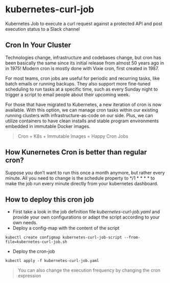 # kubernetes-curl-job
Kubernetes Job to execute a curl request against a protected API and post execution status to a Slack channel

## Cron In Your Cluster
Technologies change, infrastructure and codebases change, but cron has been basically the same since its initial release from almost 50 years ago in in 1975! Modern cron is mostly done with Vixie cron, first created in 1987.

For most teams, cron jobs are useful for periodic and recurring tasks, like batch emails or running backups. They also support more fine-tuned scheduling to run tasks at a specific time, such as every Sunday night to trigger a script to email people about their upcoming week.

For those that have migrated to Kubernetes, a new iteration of cron is now available. With this option, we can manage cron tasks within our existing running clusters with infrastructure-as-code on our side. Plus, we can utilize containers to have clean installs and stable program environments embedded in immutable Docker images.

>Cron + K8s + Immutable Images = Happy Cron Jobs

## How Kunernetes Cron is better than regular cron?
Suppose you don’t want to run this once a month anymore, but rather every minute. All you need to change is the schedule property to */1 * * * * to make the job run every minute directly from your kubernetes dashboard.

## How to deploy this cron job
* First take a look in the job definition file *kubernetes-curl-job.yaml* and provide your own configurations or adapt the script according to your own needs.
* Deploy a config-map with the content of the script
```
kubectl create configmap kubernetes-curl-job-script --from-file=kubernetes-curl-job.sh
```
* Deploy the cron-job
```
kubectl apply -f kubernetes-curl-job.yaml
```

> You can also change the execution frequency by changing the cron expression

